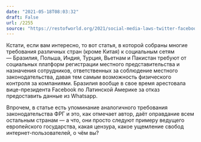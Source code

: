 ```yaml
---
date: "2021-05-18T08:03:32"
draft: False
url: /2255
source: "https://restofworld.org/2021/social-media-laws-twitter-facebook/"
---
```


Кстати, если вам интересно, то вот статья, в которой собраны многие требования различных стран (кроме Китая) к социальным сетям — Бразилия, Польша, Индия, Турция, Вьетнам и Пакистан требуют от социальных платформ регистрации местного представительства и назначения сотрудников, ответственных за соблюдение местного законодательства, давая тем самым возможность физического контроля за компаниями. Бразилия вообще в свое время арестовала вице-президента Facebook по Латинской Америке за отказ предоставить данные из Whatsapp.

Впрочем, в статье есть упоминание аналогичного требования законодательства ФРГ и это, как отмечает автор, даёт оправдание всем остальным странам — а что, они просто следуют примеру ведущего европейского государства, какая цензура, какое ущемление свобод интернет-пользователей, о чём вы?

